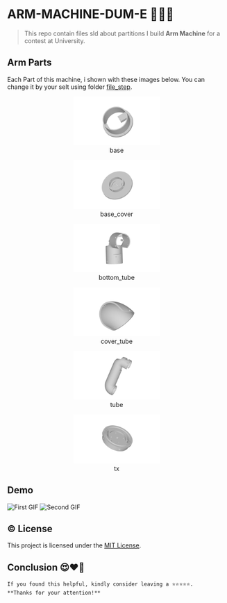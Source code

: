 # ARM-MACHINE-DUM-E 🦾🤖🦿
> This repo contain files sld about partitions I build **Arm Machine** for a contest at University. 

## Arm Parts
Each Part of this machine, i shown with these images below. You can change it by your selt using folder [file_step](https://github.com/Sonny-Inkai/ARM-MACHINE-DUM-E/tree/main/file_step). 

<div align="center">
    <figure>
        <img src="https://github.com/Sonny-Inkai/ARM-MACHINE-DUM-E/blob/main/image/base.png" alt="Ảnh 1" width="200"/>
        <figcaption>base</figcaption>
    </figure>
    <figure>
        <img src="https://github.com/Sonny-Inkai/ARM-MACHINE-DUM-E/blob/main/image/base_cover.png" alt="Ảnh 2" width="200"/>
        <figcaption>base_cover</figcaption>
    </figure>
  <figure>
        <img src="https://github.com/Sonny-Inkai/ARM-MACHINE-DUM-E/blob/main/image/bottom_tube.png" alt="Ảnh 2" width="200"/>
        <figcaption>bottom_tube</figcaption>
    </figure>
</div>

<div align="center">
    <figure>
        <img src="https://github.com/Sonny-Inkai/ARM-MACHINE-DUM-E/blob/main/image/cover_tube.png" alt="Ảnh 1" width="200"/>
        <figcaption>cover_tube</figcaption>
    </figure>
    <figure>
        <img src="https://github.com/Sonny-Inkai/ARM-MACHINE-DUM-E/blob/main/image/tube.png" alt="Ảnh 2" width="200"/>
        <figcaption>tube</figcaption>
    </figure>
  <figure>
        <img src="https://github.com/Sonny-Inkai/ARM-MACHINE-DUM-E/blob/main/image/tx.png" alt="Ảnh 2" width="200"/>
        <figcaption>tx</figcaption>
    </figure>
</div>

## Demo
<!-- Container for GIFs -->
<div>
    <!-- First GIF -->
    <img src="https://github.com/Sonny-Inkai/ARM-MACHINE-DUM-E/blob/main/video/testing.gif" alt="First GIF" height=500>
    <!-- Second GIF -->
    <img src="https://github.com/Sonny-Inkai/ARM-MACHINE-DUM-E/blob/main/video/prepare_4_contest.gif" alt="Second GIF" height=500>
</div>

## <a>©️ License</a>

This project is licensed under the [MIT License](http://opensource.org/licenses/MIT).

## <a name="Conclusion">Conclusion 😍❤️🥰 </a>
```
If you found this helpful, kindly consider leaving a ⭐⭐⭐⭐⭐. 
**Thanks for your attention!**
```
